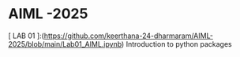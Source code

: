 # AIML -2025
[ LAB 01 ]:(https://github.com/keerthana-24-dharmaram/AIML-2025/blob/main/Lab01_AIML.ipynb) Introduction to python packages
